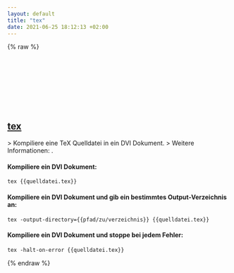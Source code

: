 ```yaml
---
layout: default
title: "tex"
date: 2021-06-25 18:12:13 +02:00
---
```

{% raw %}
<h2 id="tex">
  <a href="/de/common/tex.html">tex</a> <a href="#tex"><svg class="icon">
    <use href="/assets/images/unicode_sprite.svg#link" />
  </svg></a>
</h2>
> Kompiliere eine TeX Quelldatei in ein DVI Dokument.
> Weitere Informationen: <https://www.tug.org/begin.html>.

#### Kompiliere ein DVI Dokument:
```shell
tex {{quelldatei.tex}}
```
#### Kompiliere ein DVI Dokument und gib ein bestimmtes Output-Verzeichnis an:
```shell
tex -output-directory={{pfad/zu/verzeichnis}} {{quelldatei.tex}}
```
#### Kompiliere ein DVI Dokument und stoppe bei jedem Fehler:
```shell
tex -halt-on-error {{quelldatei.tex}}
```
{% endraw %}